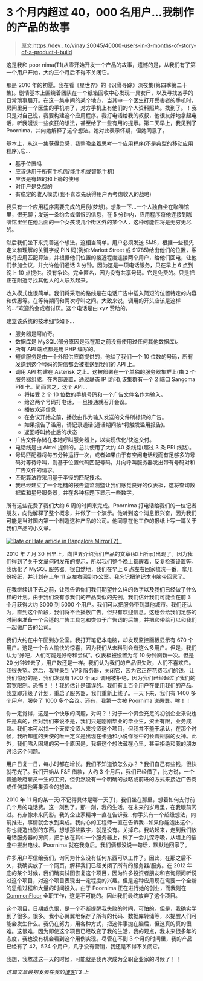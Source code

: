 # 3 个月内超过 40，000 名用户...我制作的产品的故事

> 原文:[https://dev . to/vinay 20045/40000-users-in-3-months-of-story-of-a-product-I-build](https://dev.to/vinay20045/40000-users-in-3-months-story-of-a-product-i-built)

这是我和 poor nima(T1)从零开始开发一个产品的故事，遗憾的是，从我们有了第一个用户开始，大约三个月后不得不关闭它。

那是 2010 年的初夏。我在看《星世界》的《识骨寻踪》深夜集(第四季第二十集)。剧情基本上围绕着团队在一个纸箱回收中心发现一具女尸，以及寻找凶手的日常琐事展开。在这一集中间的某个地方，当其中一个医生打开受害者的手机时，房间里另一个医生的手机响了，对方手机上有他们的个人资料照片。找到了。！我只是对自己说，我要构建这个应用程序。我打电话给我的叔叔，他很友好地拿起电话，听我漫谈一些疯狂的想法，甚至给了一些有用的提示。第二天早上，我见到了 Poornima，并向她解释了这个想法。她对此表示怀疑，但她同意了。

基本上，从这一集获得灵感，我整晚坐着思考一个应用程序(不是典型的移动应用程序),它...

*   基于位置吗
*   应该适用于所有手机(智能手机或智能手机)
*   应该是有趣的和上瘾的使用
*   对用户是免费的
*   有稳定的收入模式(我不喜欢先获得用户再考虑收入的战略)

我只有一个应用程序需要完成的用例(梦想)。想象一下...一个人独自坐在咖啡馆里，很无聊；发送一条约会或憎恨的信息，在 5 分钟内，应用程序将他连接到咖啡馆里坐在他后面的一个女孩或几个街区外的某个人，这种可能性将是无穷无尽的。

然后我们坐下来完善这个想法。这相当简单。用户必须发送 SMS，根据一些预先定义和理解的关键字或 PIN 码(例如:Market Street 或 91785)给出他们的位置，系统将应用匹配算法，并根据他们位置的接近程度连接两个用户，给他们回电，让他们参加会议，并允许他们通话 3 分钟。因为这是一项电话服务，只在早上 6 点到晚上 10 点提供。没有争论。完全匿名，因为没有共享号码。它是免费的。只是把正在附近寻找其他人的人联系起来。

收入模式也很简单。我们将采取的路线是在电话广告中插入简短的位置特定的内容和优惠等。在等待期间和两次呼叫之间。大致来说，调用的开头应该是这样的...“欢迎约会或者讨厌。这个电话是由 xyz 赞助的。

建立该系统的技术细节如下...

*   服务器是阿帕奇。
*   数据库是 MySQL(部分原因是我在那之前没有使用过任何其他数据库)。
*   所有 API 端点都是用 PHP 编写的。
*   短信服务是由一个外部供应商提供的，他给了我们一个 10 位数的号码，所有发送到这个号码的短信都会被推送到我们的 API 上。
*   调用 API 构建在 Asterisk 之上。这被部署在一个单独的服务器集群上(由 2 个服务器组成，在内部设置，通过静态 IP 访问),该集群有一个 2 端口 Sangoma PRI 卡。简而言之，这个 API...
    *   将接受 2 个 10 位数的手机号码和一个广告文件名作为输入。
    *   给这两个号码打电话，一旦接通就召开会议。
    *   播放欢迎信息
    *   在会议开始之前，播放由作为输入发送的文件所标识的广告。
    *   如果报告了滥用，请记录通话(通话期间按*将触发滥用报告)。
    *   返回呼叫终止后的状态
*   广告文件存储在本地呼叫服务器上，以实现优化/快速交付。
*   电话线是由 Airtel 提供的。总共使用了大约 40 条线路(超过 3 条 PRI 线路)。
*   号码匹配器将每五分钟运行一次，或者如果由于有空闲电话线而有足够多的号码对等待呼叫，则基于位置代码匹配号码，并向呼叫服务器发出带有号码对和广告文件的请求。
*   匹配算法将采用基于半径的匹配技术。
*   我已经建立了一个粗糙的报告暨监测暨让我们感觉良好的仪表板，这将查询数据库和星号服务器，并在各种标题下显示一些数字。

所有这些花费了我们大约 6 周的时间来完成。Poornima 打电话给我们的一位记者朋友，向他解释了整个概念，并做了一个演示。他听到这个消息很兴奋，因为我们可能是当时国内第一个制造这种产品的公司。他同意在他工作的报纸上写一篇关于我们产品的小文章。

[![Date or Hate article in Bangalore Mirror](../Images/3d831519363b23d546bd488d09062cf2.png)T2】](https://res.cloudinary.com/practicaldev/image/fetch/s--05wuEFPb--/c_limit%2Cf_auto%2Cfl_progressive%2Cq_auto%2Cw_880/https://askvinay.com/uploads/date-or-hate-in-bangalore-mirror.jpg)

2010 年 7 月 30 日早上，向世界介绍我们产品的文章(如上所示)出现了。因为我们得到了关于文章何时发布的提示，所以我们整个晚上都醒着，反复检查设置等。我优化了 MySQL 服务器。很自然地，我们在早上 6 点左右回家梳洗一番，拿几份报纸，并计划在上午 11 点左右回到办公室。我忘记把笔记本电脑带回家了。

在我继续讲下去之前，让我告诉你们我们期望什么样的数字以及我们已经做了什么样的计划。由于我们没有与我们的产品类似的先例，我们估计我们可能会在前 3 个月获得大约 3000 到 5000 个用户。我们可以把服务带到其他城市。我们还认为，直到这个阶段，我们将不会播放广告，但只有欢迎信息。这也会给我们足够的时间来准备一个合适的广告工具包和类似于广告词的后端，并把它带给可以和我们一起做广告的公司。

我们大约在中午回到办公室。我打开笔记本电脑，却发现监控面板显示有 670 个用户。这是一个令人愉快的惊喜，因为我们从未料到会有这么多用户。但是，我们认为“好吧，人们可能是好奇和尝试”。仪表板被设置为每 10 分钟刷新一次。但是 20 分钟过去了，用户数还是一样。我们认为我们的产品很失败，人们不喜欢它。我很失望。然后，我登录到 VPS 服务器，关闭它，因为它正在花费我们的钱，让我们惊恐的是，我们发现有 1700 个 api 调用被拒绝，因为我们已经超过了我们的带宽限制。恐怖！！！我的估计是错误的。我们有上百个用户在使用我们的产品。我立即升级了计划，重启了服务器，我们重新上线了。一天下来，我们有 1400 多个用户，服务了 1000 多个会议。还有，我第一次被 Poornima 说愚蠢。唉！！

你一定觉得，这是一个快乐的问题，对吗？！对于一个资金充足的初创企业来说也许是真的，但对我们来说不是，我们只是刚刚毕业的毕业生，资金有限，业务成熟。我们本可以找一个天使投资人来投资这个项目，但我并不羞于承认，在那个时候，我所知道的天使的唯一定义是出现在卡通和小说作品中的长着翅膀的女神。此外，我们陷入困境的另一个原因是，我把这个想法藏在心里，甚至拒绝和我的朋友讨论这个问题。

用户日复一日，每小时都在增长。我们不知道该怎么办？？我们自己有些钱，很快就花光了。我们开始从 F&F 借款，大约 3 个月后，我们已经借了，比方说，一个普通政府雇员一生的工资，但仍然没有一个明确的战略或前进的方式来接近广告商或任何其他筹集资金的想法。

2010 年 11 月的某一天(不记得具体是哪一天了)，我们坐在那里，想着如何支付前几个月的电话费。这一刻到了。那一刻，我的生活，在未来的岁月里，在我眼前闪过。有点像未来闪影。我的企业家精神一直在告诉我...你手头有一个超级想法，向前推进，事情就会水到渠成。我内心的工程师一直在告诉我...如果你能造出这个，你也能造出别的东西，想想那些数字，就是没有。关掉它。我站起来，走到我们放电话服务器的房间，把手放在其中一个服务器上，做了一会儿深呼吸，从墙上的插座中拔出电线。Poornima 就在我身后。我们俩都没说一句话，默默地回家了。

许多用户写信给我们，询问为什么没有任何东西可以工作了。因此，在那之后不久，我确实放了一个网页，解释我们已经关闭了所有的服务器/服务。在 2012 年底的某个时候，我们确实试图恢复这个项目，因为许多投资者朋友和咨询顾问听说过这个项目，对这个项目表现出一定程度的兴趣。但是这种应用现在需要一个全新的思维过程和大量的时间投入。由于 Poornima 正在进行她的创业，而我则在 [CommonFloor](https://www.commonfloor.com/) 全职工作，这是不可能的。因此我们最终放弃了这个项目。

这个项目，日期或仇恨，是一个不断提醒我失败的时间，可怕的。但是，我确实学到了很多。很多。我小心翼翼地保存了所有的代码、数据库转储等，以提醒人们可能会发生什么。我仍在努力，用各种方式，把这件事抛在脑后，但这真的真的很难。这很难，因为即使这个项目已经改变了我的生活，我的观点，我未来很多年的态度，我也没有机会看到这个用例实现。尽管在不到 3 个月的时间里，我的产品已经有了 42，524 个用户，几乎没有营销，我还是不得不关闭它。

我想，我熬过这一天的时候，可能就是我再次成为全职企业家的时候了！！

*这篇文章最初发表在我的[博客](https://askvinay.com/post/40000-users-in-3-months--story-of-a-product-i-built-23-august-2014.html)T3 上*